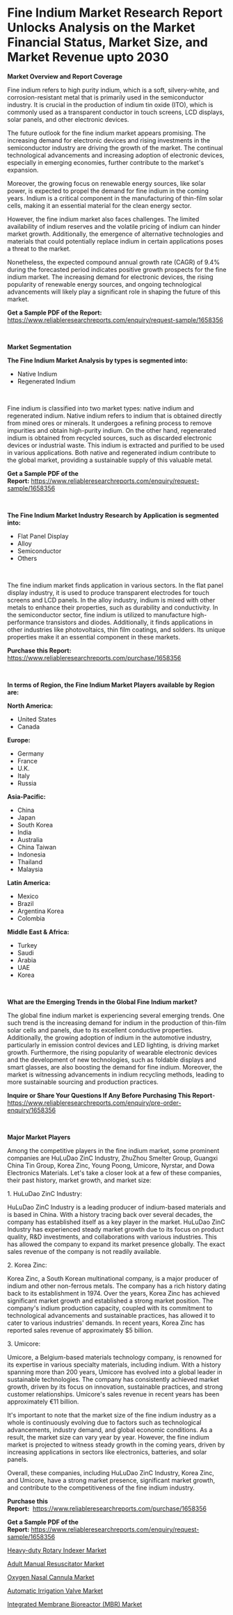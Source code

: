 <p><h1>Fine Indium Market Research Report Unlocks Analysis on the Market Financial Status, Market Size, and Market Revenue upto 2030</h1></p><p><strong>Market Overview and Report Coverage</strong></p>
<p><p>Fine indium refers to high purity indium, which is a soft, silvery-white, and corrosion-resistant metal that is primarily used in the semiconductor industry. It is crucial in the production of indium tin oxide (ITO), which is commonly used as a transparent conductor in touch screens, LCD displays, solar panels, and other electronic devices.</p><p>The future outlook for the fine indium market appears promising. The increasing demand for electronic devices and rising investments in the semiconductor industry are driving the growth of the market. The continual technological advancements and increasing adoption of electronic devices, especially in emerging economies, further contribute to the market's expansion.</p><p>Moreover, the growing focus on renewable energy sources, like solar power, is expected to propel the demand for fine indium in the coming years. Indium is a critical component in the manufacturing of thin-film solar cells, making it an essential material for the clean energy sector.</p><p>However, the fine indium market also faces challenges. The limited availability of indium reserves and the volatile pricing of indium can hinder market growth. Additionally, the emergence of alternative technologies and materials that could potentially replace indium in certain applications poses a threat to the market.</p><p>Nonetheless, the expected compound annual growth rate (CAGR) of 9.4% during the forecasted period indicates positive growth prospects for the fine indium market. The increasing demand for electronic devices, the rising popularity of renewable energy sources, and ongoing technological advancements will likely play a significant role in shaping the future of this market.</p></p>
<p><strong>Get a Sample PDF of the Report:</strong> <a href="https://www.reliableresearchreports.com/enquiry/request-sample/1658356">https://www.reliableresearchreports.com/enquiry/request-sample/1658356</a></p>
<p>&nbsp;</p>
<p><strong>Market Segmentation</strong></p>
<p><strong>The Fine Indium Market Analysis by types is segmented into:</strong></p>
<p><ul><li>Native Indium</li><li>Regenerated Indium</li></ul></p>
<p>&nbsp;</p>
<p><p>Fine indium is classified into two market types: native indium and regenerated indium. Native indium refers to indium that is obtained directly from mined ores or minerals. It undergoes a refining process to remove impurities and obtain high-purity indium. On the other hand, regenerated indium is obtained from recycled sources, such as discarded electronic devices or industrial waste. This indium is extracted and purified to be used in various applications. Both native and regenerated indium contribute to the global market, providing a sustainable supply of this valuable metal.</p></p>
<p><strong>Get a Sample PDF of the Report:</strong>&nbsp;<a href="https://www.reliableresearchreports.com/enquiry/request-sample/1658356">https://www.reliableresearchreports.com/enquiry/request-sample/1658356</a></p>
<p>&nbsp;</p>
<p><strong>The Fine Indium Market Industry Research by Application is segmented into:</strong></p>
<p><ul><li>Flat Panel Display</li><li>Alloy</li><li>Semiconductor</li><li>Others</li></ul></p>
<p>&nbsp;</p>
<p><p>The fine indium market finds application in various sectors. In the flat panel display industry, it is used to produce transparent electrodes for touch screens and LCD panels. In the alloy industry, indium is mixed with other metals to enhance their properties, such as durability and conductivity. In the semiconductor sector, fine indium is utilized to manufacture high-performance transistors and diodes. Additionally, it finds applications in other industries like photovoltaics, thin film coatings, and solders. Its unique properties make it an essential component in these markets.</p></p>
<p><strong>Purchase this Report:</strong>&nbsp; <a href="https://www.reliableresearchreports.com/purchase/1658356">https://www.reliableresearchreports.com/purchase/1658356</a></p>
<p>&nbsp;</p>
<p><strong>In terms of Region, the Fine Indium Market Players available by Region are:</strong></p>
<p>
    <p> <strong> North America: </strong>
        <ul>
            <li>United States</li>
            <li>Canada</li>
        </ul>
        </p> 
    <p> <strong> Europe: </strong>
        <ul>
            <li>Germany</li>
            <li>France</li>
            <li>U.K.</li>
            <li>Italy</li>
            <li>Russia</li>
        </ul>
        </p> 
    <p> <strong> Asia-Pacific: </strong>
        <ul>
            <li>China</li>
            <li>Japan</li>
            <li>South Korea</li>
            <li>India</li>
            <li>Australia</li>
            <li>China Taiwan</li>
            <li>Indonesia</li>
            <li>Thailand</li>
            <li>Malaysia</li>
        </ul>
        </p> 
    <p> <strong> Latin America: </strong>
        <ul>
            <li>Mexico</li>
            <li>Brazil</li>
            <li>Argentina Korea</li>
            <li>Colombia</li>
        </ul>
        </p> 
    <p> <strong> Middle East & Africa: </strong>
        <ul>
            <li>Turkey</li>
            <li>Saudi</li>
            <li>Arabia</li>
            <li>UAE</li>
            <li>Korea</li>
        </ul>
    </p>
    </p>
<p>&nbsp;</p>
<p><strong>What are the Emerging Trends in the Global Fine Indium market?</strong></p>
<p><p>The global fine indium market is experiencing several emerging trends. One such trend is the increasing demand for indium in the production of thin-film solar cells and panels, due to its excellent conductive properties. Additionally, the growing adoption of indium in the automotive industry, particularly in emission control devices and LED lighting, is driving market growth. Furthermore, the rising popularity of wearable electronic devices and the development of new technologies, such as foldable displays and smart glasses, are also boosting the demand for fine indium. Moreover, the market is witnessing advancements in indium recycling methods, leading to more sustainable sourcing and production practices.</p></p>
<p><strong>Inquire or Share Your Questions If Any Before Purchasing This Report</strong>- <a href="https://www.reliableresearchreports.com/enquiry/pre-order-enquiry/1658356">https://www.reliableresearchreports.com/enquiry/pre-order-enquiry/1658356</a></p>
<p>&nbsp;</p>
<p><strong>Major Market Players</strong></p>
<p><p>Among the competitive players in the fine indium market, some prominent companies are HuLuDao ZinC Industry, ZhuZhou Smelter Group, Guangxi China Tin Group, Korea Zinc, Young Poong, Umicore, Nyrstar, and Dowa Electronics Materials. Let's take a closer look at a few of these companies, their past history, market growth, and market size:</p><p>1. HuLuDao ZinC Industry:</p><p>HuLuDao ZinC Industry is a leading producer of indium-based materials and is based in China. With a history tracing back over several decades, the company has established itself as a key player in the market. HuLuDao ZinC Industry has experienced steady market growth due to its focus on product quality, R&D investments, and collaborations with various industries. This has allowed the company to expand its market presence globally. The exact sales revenue of the company is not readily available.</p><p>2. Korea Zinc:</p><p>Korea Zinc, a South Korean multinational company, is a major producer of indium and other non-ferrous metals. The company has a rich history dating back to its establishment in 1974. Over the years, Korea Zinc has achieved significant market growth and established a strong market position. The company's indium production capacity, coupled with its commitment to technological advancements and sustainable practices, has allowed it to cater to various industries' demands. In recent years, Korea Zinc has reported sales revenue of approximately $5 billion.</p><p>3. Umicore:</p><p>Umicore, a Belgium-based materials technology company, is renowned for its expertise in various specialty materials, including indium. With a history spanning more than 200 years, Umicore has evolved into a global leader in sustainable technologies. The company has consistently achieved market growth, driven by its focus on innovation, sustainable practices, and strong customer relationships. Umicore's sales revenue in recent years has been approximately €11 billion.</p><p>It's important to note that the market size of the fine indium industry as a whole is continuously evolving due to factors such as technological advancements, industry demand, and global economic conditions. As a result, the market size can vary year by year. However, the fine indium market is projected to witness steady growth in the coming years, driven by increasing applications in sectors like electronics, batteries, and solar panels.</p><p>Overall, these companies, including HuLuDao ZinC Industry, Korea Zinc, and Umicore, have a strong market presence, significant market growth, and contribute to the competitiveness of the fine indium industry.</p></p>
<p><strong>Purchase this Report:</strong>&nbsp;&nbsp;<a href="https://www.reliableresearchreports.com/purchase/1658356">https://www.reliableresearchreports.com/purchase/1658356</a></p>
<p></p>
<p><strong>Get a Sample PDF of the Report:</strong>&nbsp;<a href="https://www.reliableresearchreports.com/enquiry/request-sample/1658356">https://www.reliableresearchreports.com/enquiry/request-sample/1658356</a></p>
<p><p><a href="https://github.com/melchekhinf/Market-Research-Report-List-1/blob/main/heavy-duty-rotary-indexer-market.md">Heavy-duty Rotary Indexer Market</a></p><p><a href="https://medium.com/@lauryframi644/adult-manual-resuscitator-market-size-cagr-trends-2024-2030-43886c2c3f72">Adult Manual Resuscitator Market</a></p><p><a href="https://medium.com/@itzelheller546/oxygen-nasal-cannula-market-size-cagr-trends-2024-2030-c9cabf83dda4">Oxygen Nasal Cannula Market</a></p><p><a href="https://www.linkedin.com/pulse/automatic-irrigation-valve-market-size-share-global-analysis-no6le/">Automatic Irrigation Valve Market</a></p><p><a href="https://github.com/merzlyukov93/Market-Research-Report-List-1/blob/main/integrated-membrane-bioreactor-mbr-market.md">Integrated Membrane Bioreactor (MBR) Market</a></p></p>